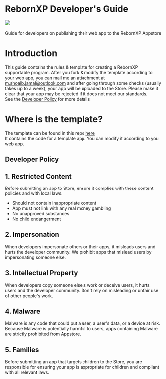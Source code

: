 # RebornXP Developer's Guide
![](https://ahrefs.com/blog/wp-content/uploads/2020/06/blog-javascript-seo-400x200.png)
<br><br>Guide for developers on publishing their web app to the RebornXP Appstore

# Introduction
This guide contains the rules & template for creating a RebornXP supportable program. After you fork & modify the template according to your web app, you can mail me an attachment at [m.shoaib.jamal@outlook.com](m.shoaib.jamal@outlook.com) and after going through some checks (usually takes up to a week), your app will be uploaded to the Store. Please make it clear that your app may be rejected if it does not meet our standards.<br>See the [Developer Policy](#dev-policy) for more details

# Where is the template?
The template can be found in this repo [here](https://github.com/RebornXP/app-guide/blob/main/appname.js)<br>
It contains the code for a template app. You can modify it according to you web app. 

<h2 id="dev-policy">
Developer Policy
</h2>

## 1. Restricted Content
Before submitting an app to Store, ensure it complies with these content policies and with local laws. 
- Should not contain inappropriate content
- App must not link with any real money gambling
- No unapproved substances
- No child endangerment
## 2. Impersonation
When developers impersonate others or their apps, it misleads users and hurts the developer community. We prohibit apps that mislead users by impersonating someone else.
## 3. Intellectual Property
When developers copy someone else's work or deceive users, it hurts users and the developer community. Don't rely on misleading or unfair use of other people's work.
## 4. Malware
Malware is any code that could put a user, a user's data, or a device at risk. Because Malware is potentially harmful to users, apps containing Malware are strictly prohibited from Appstore.
## 5. Families
Before submitting an app that targets children to the Store, you are responsible for ensuring your app is appropriate for children and compliant with all relevant laws.
